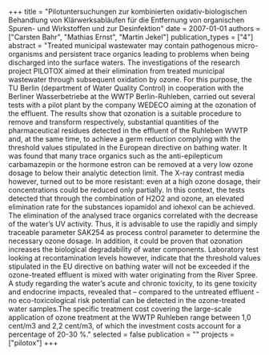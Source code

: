 +++
title = "Pilotuntersuchungen zur kombinierten oxidativ-biologischen Behandlung von Klärwerksabläufen für die Entfernung von organischen Spuren- und Wirkstoffen und zur Desinfektion"
date = 2007-01-01
authors = ["Carsten Bahr", "Mathias Ernst", "Martin Jekel"]
publication_types = ["4"]
abstract = "Treated municipal wastewater may contain pathogenous micro-organisms and persistent trace organics leading to problems when being discharged into the  surface waters. The investigations of the research project PILOTOX aimed at their elimination from treated municipal wastewater through subsequent oxidation by ozone. For this purpose, the TU Berlin (department of Water Quality Control) in cooperation with the Berliner Wasserbetriebe at the WWTP Berlin-Ruhleben, carried out several tests with a pilot plant by the company WEDECO aiming at the ozonation of the effluent. The results show that ozonation is a suitable procedure to remove and transform respectively, substantial quantities of the pharmaceutical residues detected in the effluent of the Ruhleben WWTP and, at the same time, to achieve a germ reduction complying with the threshold values stipulated in the European directive on bathing water. It was found that many trace organics such as the anti-epilepticum carbamazepin or the hormone estron can be removed at a very low ozone dosage to below their analytic detection limit. The X-ray contrast media however, turned out to be more resistant: even at a high ozone dosage, their concentrations could be reduced only partially. In this context, the tests detected that through the combination of H2O2 and ozone, an elevated elimination rate for the substances iopamidol and iohexol can be achieved. The elimination of the analysed trace organics correlated with the decrease of the water’s UV activity. Thus, it is advisable to use the rapidly and simply traceable parameter SAK254 as process control parameter to determine the necessary ozone dosage. In addition, it could be proven that ozonation increases the biological degradability of water components. Laboratory test looking at recontamination levels however, indicate that the threshold values stipulated in the EU directive on bathing water will not be exceeded if the ozone-treated effluent is mixed with water originating from the River Spree. A study regarding the water’s acute and chronic toxicity, to its gene toxicity and endocrine impacts, revealed that – compared to the untreated effluent - no eco-toxicological risk potential can be detected in the ozone-treated water samples.The specific treatment cost covering the large-scale application of ozone treatment at the WWTP Ruhleben range between 1,0 cent/m3 and 2,2 cent/m3, of which the investment costs account for a percentage of 20-30 %."
selected = false
publication = ""
projects = ["pilotox"]
+++

